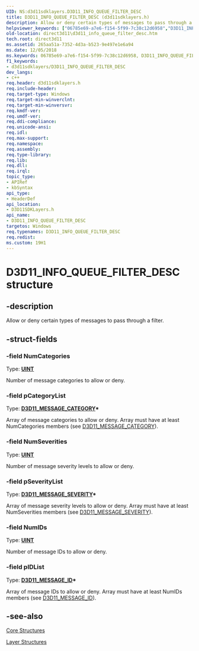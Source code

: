 ```yaml
---
UID: NS:d3d11sdklayers.D3D11_INFO_QUEUE_FILTER_DESC
title: D3D11_INFO_QUEUE_FILTER_DESC (d3d11sdklayers.h)
description: Allow or deny certain types of messages to pass through a filter.helpviewer_keywords: ["06785e69-a7e6-f154-5f99-7c38c12d6958","D3D11_INFO_QUEUE_FILTER_DESC","D3D11_INFO_QUEUE_FILTER_DESC structure [Direct3D 11]","d3d11sdklayers/D3D11_INFO_QUEUE_FILTER_DESC","direct3d11.d3d11_info_queue_filter_desc"]
old-location: direct3d11\d3d11_info_queue_filter_desc.htm
tech.root: direct3d11
ms.assetid: 265aa51a-7352-4d3a-b523-9e497e1e6a94
ms.date: 12/05/2018
ms.keywords: 06785e69-a7e6-f154-5f99-7c38c12d6958, D3D11_INFO_QUEUE_FILTER_DESC, D3D11_INFO_QUEUE_FILTER_DESC structure [Direct3D 11], d3d11sdklayers/D3D11_INFO_QUEUE_FILTER_DESC, direct3d11.d3d11_info_queue_filter_desc
f1_keywords:
- d3d11sdklayers/D3D11_INFO_QUEUE_FILTER_DESC
dev_langs:
- c++
req.header: d3d11sdklayers.h
req.include-header: 
req.target-type: Windows
req.target-min-winverclnt: 
req.target-min-winversvr: 
req.kmdf-ver: 
req.umdf-ver: 
req.ddi-compliance: 
req.unicode-ansi: 
req.idl: 
req.max-support: 
req.namespace: 
req.assembly: 
req.type-library: 
req.lib: 
req.dll: 
req.irql: 
topic_type:
- APIRef
- kbSyntax
api_type:
- HeaderDef
api_location:
- D3D11SDKLayers.h
api_name:
- D3D11_INFO_QUEUE_FILTER_DESC
targetos: Windows
req.typenames: D3D11_INFO_QUEUE_FILTER_DESC
req.redist: 
ms.custom: 19H1
---
```


# D3D11_INFO_QUEUE_FILTER_DESC structure


## -description


Allow or deny certain types of messages to pass through a filter.


## -struct-fields




### -field NumCategories

Type: <b><a href="https://docs.microsoft.com/windows/desktop/WinProg/windows-data-types">UINT</a></b>

Number of message categories to allow or deny.


### -field pCategoryList

Type: <b><a href="https://docs.microsoft.com/windows/desktop/api/d3d11sdklayers/ne-d3d11sdklayers-d3d11_message_category">D3D11_MESSAGE_CATEGORY</a>*</b>

Array of message categories to allow or deny. Array must have at least NumCategories members (see <a href="https://docs.microsoft.com/windows/desktop/api/d3d11sdklayers/ne-d3d11sdklayers-d3d11_message_category">D3D11_MESSAGE_CATEGORY</a>).


### -field NumSeverities

Type: <b><a href="https://docs.microsoft.com/windows/desktop/WinProg/windows-data-types">UINT</a></b>

Number of message severity levels to allow or deny.


### -field pSeverityList

Type: <b><a href="https://docs.microsoft.com/windows/desktop/api/d3d11sdklayers/ne-d3d11sdklayers-d3d11_message_severity">D3D11_MESSAGE_SEVERITY</a>*</b>

Array of message severity levels to allow or deny. Array must have at least NumSeverities members (see <a href="https://docs.microsoft.com/windows/desktop/api/d3d11sdklayers/ne-d3d11sdklayers-d3d11_message_severity">D3D11_MESSAGE_SEVERITY</a>).


### -field NumIDs

Type: <b><a href="https://docs.microsoft.com/windows/desktop/WinProg/windows-data-types">UINT</a></b>

Number of message IDs to allow or deny.


### -field pIDList

Type: <b><a href="https://docs.microsoft.com/windows/desktop/api/d3d11sdklayers/ne-d3d11sdklayers-d3d11_message_id">D3D11_MESSAGE_ID</a>*</b>

Array of message IDs to allow or deny. Array must have at least NumIDs members (see <a href="https://docs.microsoft.com/windows/desktop/api/d3d11sdklayers/ne-d3d11sdklayers-d3d11_message_id">D3D11_MESSAGE_ID</a>).


## -see-also




<a href="https://docs.microsoft.com/windows/desktop/direct3d11/d3d11-graphics-reference-d3d11-core-structures">Core Structures</a>



<a href="https://docs.microsoft.com/windows/desktop/direct3d11/d3d11-graphics-reference-d3d11-layer-structures">Layer Structures</a>
 

 

